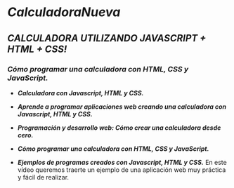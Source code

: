 # **_CalculadoraNueva_**

## **_CALCULADORA UTILIZANDO JAVASCRIPT + HTML + CSS!_**

### **_Cómo programar una calculadora con HTML, CSS y JavaScript._**

- **_Calculadora con Javascript, HTML y CSS._**
  
- **_Aprende a programar aplicaciones web creando una calculadora con Javascript, HTML y CSS._**

- **_Programación y desarrollo web: Cómo crear una calculadora desde cero._**

- **_Cómo programar una calculadora con HTML, CSS y JavaScript._**

- **_Ejemplos de programas creados con Javascript, HTML y CSS._**
En este vídeo queremos traerte un ejemplo de una aplicación web muy práctica y fácil de realizar.
